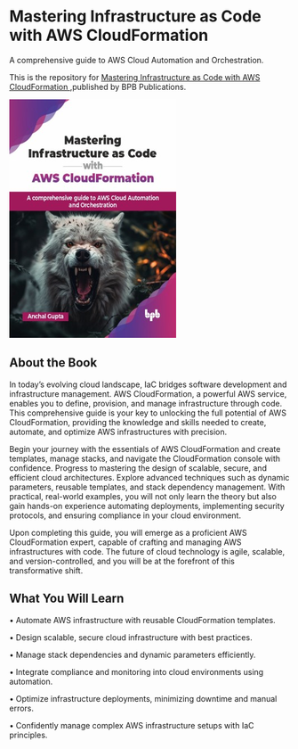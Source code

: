 # Mastering Infrastructure as Code with AWS CloudFormation

A comprehensive guide to AWS Cloud Automation and Orchestration.

This is the repository for [Mastering Infrastructure as Code with AWS CloudFormation
](https://bpbonline.com/products/mastering-infrastructure-as-code-with-aws-cloudformation?variant=44312680792264),published by BPB Publications.

<img src="9789365891553.jpg">

## About the Book
In today’s evolving cloud landscape, IaC bridges software development and infrastructure management. AWS CloudFormation, a powerful AWS service, enables you to define, provision, and manage infrastructure through code. This comprehensive guide is your key to unlocking the full potential of AWS CloudFormation, providing the knowledge and skills needed to create, automate, and optimize AWS infrastructures with precision.

Begin your journey with the essentials of AWS CloudFormation and create templates, manage stacks, and navigate the CloudFormation console with confidence. Progress to mastering the design of scalable, secure, and efficient cloud architectures. Explore advanced techniques such as dynamic parameters, reusable templates, and stack dependency management. With practical, real-world examples, you will not only learn the theory but also gain hands-on experience automating deployments, implementing security protocols, and ensuring compliance in your cloud environment.

Upon completing this guide, you will emerge as a proficient AWS CloudFormation expert, capable of crafting and managing AWS infrastructures with code. The future of cloud technology is agile, scalable, and version-controlled, and you will be at the forefront of this transformative shift.

## What You Will Learn
• Automate AWS infrastructure with reusable CloudFormation templates.

• Design scalable, secure cloud infrastructure with best practices.

• Manage stack dependencies and dynamic parameters efficiently.

• Integrate compliance and monitoring into cloud environments using automation.

• Optimize infrastructure deployments, minimizing downtime and manual errors.

• Confidently manage complex AWS infrastructure setups with IaC principles.
